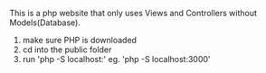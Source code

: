 This is a php website that only uses Views and Controllers without Models(Database).

1. make sure PHP is downloaded
2. cd into the public folder
3. run 'php -S localhost:<port>' eg. 'php -S localhost:3000'
